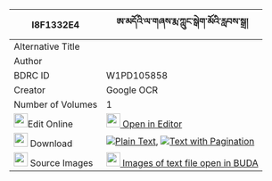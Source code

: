 |I8F1332E4|ཨ་མདོའི་ལ་གཞས་རྨ་ཀླུང་སྒེག་མོའི་རླབས་སྒྲ། 
| --- | --- 
|Alternative Title |
|Author | 
|BDRC ID | W1PD105858
|Creator | Google OCR
|Number of Volumes| 1
|<img width="25" src="https://img.icons8.com/color/25/000000/edit-property.png">Edit Online| [<img width="25" src="https://avatars.githubusercontent.com/u/45091458?s=200&v=4"> Open in Editor](http://editor.openpecha.org/I8F1332E4)
|<img width="25" src="https://img.icons8.com/fluent/48/000000/download-2.png"/>  Download | [![](https://img.icons8.com/color/20/000000/txt.png)Plain Text](https://github.com/Openpecha/I8F1332E4/releases/download/v1/amdo_i_lashye_ma_lung_gekmo_i__plain_I8F1332E4.zip), [![](https://img.icons8.com/color/20/000000/txt.png)Text with Pagination](https://github.com/Openpecha/I8F1332E4/releases/download/v1/amdo_i_lashye_ma_lung_gekmo_i__pages_I8F1332E4.zip)
|<img width="25" src="https://img.icons8.com/plasticine/100/000000/pictures-folder.png"/>  Source Images | [<img width="25" src="https://library.bdrc.io/icons/BUDA-small.svg"> Images of text file open in BUDA](https://library.bdrc.io/show/bdr:W1PD105858)